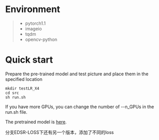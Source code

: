 # Environment
>* pytorch1.1
>* imageio
>* tqdm
>* opencv-python

# Quick start

Prepare the pre-trained model and test picture and place them in the specified location
```shell
mkdir testLR_X4
cd src
sh run.sh
```
If you have more GPUs, you can change the number of --n_GPUs in the run.sh file.

The pretrained model is [here](https://drive.google.com/drive/folders/1X9ce7ogzrdQifr3ziPPlUJLX6Zq0L0b6).

分支EDSR-LOSS下还有另一个版本，添加了不同的loss
